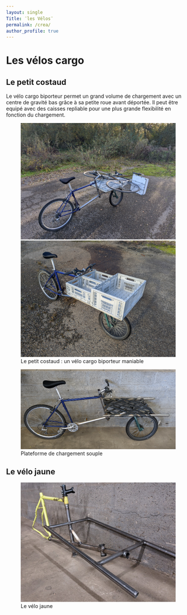 ```yaml
---
layout: single
Title: ¨les Vélos¨
permalink: /crea/
author_profile: true
---
```

# Les vélos cargo
## Le petit costaud
Le vélo cargo biporteur permet un grand volume de chargement avec un centre de gravité bas grâce à sa petite roue avant déportée.
Il peut être equipé avec des caisses repliable pour une plus grande flexibilité en fonction du chargement.


<figure class="half">
    <a href="/assets/images/cargo01.jpg"><img src="/assets/images/cargo01.jpg"></a>
    <a href="/assets/images/cargo02.jpg"><img src="/assets/images/cargo02.jpg"></a>
    <figcaption>Le petit costaud : un vélo cargo biporteur maniable</figcaption>
</figure>

<figure class="one">
    <a href="/assets/images/cargo03.jpg"><img src="/assets/images/cargo03.jpg"></a>
    <figcaption>Plateforme de chargement souple</figcaption>
</figure>


## Le vélo jaune
<figure class="one">
    <a href="/assets/images/cargo2.jpg"><img src="/assets/images/cargo2.jpg"></a>
    <figcaption>Le vélo jaune</figcaption>
</figure>